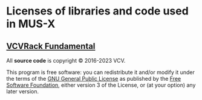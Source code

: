 # Licenses of libraries and code used in MUS-X

## [VCVRack Fundamental](https://github.com/VCVRack/Fundamental)

All **source code** is copyright © 2016-2023 VCV.

This program is free software: you can redistribute it and/or modify it under the terms of the [GNU General Public License](https://www.gnu.org/licenses/gpl-3.0.en.html) as published by the [Free Software Foundation](https://www.fsf.org/), either version 3 of the License, or (at your option) any later version.
